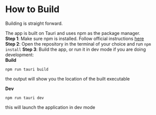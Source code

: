 # How to Build

Building is straight forward.

The app is built on Tauri and uses npm as the package manager.<br>
**Step 1**: Make sure npm is installed. Follow official instructions [here](https://docs.npmjs.com/downloading-and-installing-node-js-and-npm)<br>
**Step 2**: Open the repository in the terminal of your choice and run `npm install`
**Step 3**: Build the app, or run it in dev mode if you are doing development:<br>
**Build**

```
npm run tauri build
```

the output will show you the location of the built executable

**Dev**

```
npm run tauri dev
```

this will launch the application in dev mode
